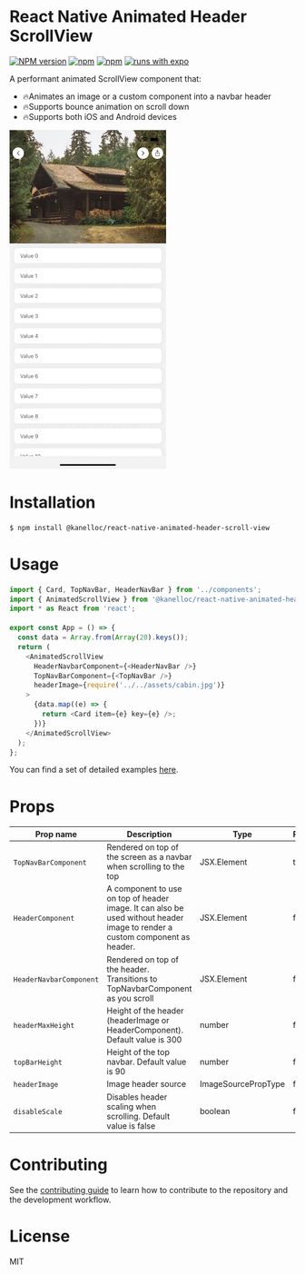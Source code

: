 # React Native Animated Header ScrollView

[![NPM version][npm-image]][npm-url] [![npm][license-url]][npm-url] [![npm][types-url]][npm-url] [![runs with expo][expo-image]][expo-url]

A performant animated ScrollView component that:
* 🔥Animates an image or a custom component into a navbar header
* 🔥Supports bounce animation on scroll down
* 🔥Supports both iOS and Android devices

![React Native Animated Header ScrollView](./preview-ios.gif)


# Installation
```sh
$ npm install @kanelloc/react-native-animated-header-scroll-view
```

# Usage
```typescript
import { Card, TopNavBar, HeaderNavBar } from '../components';
import { AnimatedScrollView } from '@kanelloc/react-native-animated-header-scroll-view';
import * as React from 'react';

export const App = () => {
  const data = Array.from(Array(20).keys());
  return (
    <AnimatedScrollView
      HeaderNavbarComponent={<HeaderNavBar />}
      TopNavBarComponent={<TopNavBar />}
      headerImage={require('../../assets/cabin.jpg')}
    >
      {data.map((e) => {
        return <Card item={e} key={e} />;
      })}
    </AnimatedScrollView>
  );
};
```

You can find a set of detailed examples [here](https://github.com/kanelloc/react-native-animated-header-scroll-view/tree/main/example).

# Props

| Prop name               | Description                                                                                                                 | Type                | Required |
|-------------------------|-----------------------------------------------------------------------------------------------------------------------------|---------------------|----------|
| `TopNavBarComponent`    | Rendered on top of the screen as a navbar when scrolling to the top                                                         | JSX.Element         | true     |
| `HeaderComponent`       | A component to use on top of header image. It can also be used without header image to render a custom component as header. | JSX.Element         | false    |
| `HeaderNavbarComponent` | Rendered on top of the header. Transitions to TopNavbarComponent as you scroll                                              | JSX.Element         | false    |
| `headerMaxHeight`       | Height of the header (headerImage or HeaderComponent). Default value is 300                                                 | number              | false    |
| `topBarHeight`          | Height of the top navbar. Default value is 90                                                                               | number              | false    |
| `headerImage`           | Image header source                                                                                                         | ImageSourcePropType | false    |
| `disableScale`          | Disables header scaling when scrolling. Default value is false                                                              | boolean             | false    |



# Contributing

See the [contributing guide](CONTRIBUTING.md) to learn how to contribute to the repository and the development workflow.

# License

MIT

[npm-url]: https://www.npmjs.com/package/@kanelloc/react-native-animated-header-scroll-view
[npm-image]: https://img.shields.io/npm/v/@kanelloc/react-native-animated-header-scroll-view?style=flat-square
[license-url]: https://img.shields.io/npm/l/@kanelloc/react-native-animated-header-scroll-view?style=flat-square
[types-url]: https://img.shields.io/badge/types-included-blue?style=flat-square
[expo-image]: https://img.shields.io/badge/Runs%20with%20Expo-4630EB.svg?style=flat-square&logo=EXPO&labelColor=f3f3f3&logoColor=000
[expo-url]: https://expo.io
